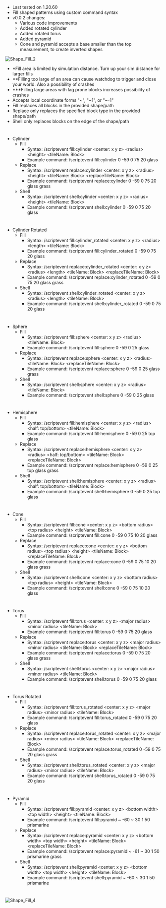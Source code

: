- Last tested on 1.20.60
- Fill shaped patterns using custom command syntax
- v0.0.2 changes:
  - Various code improvements
  - Added rotated cylinder
  - Added rotated torus
  - Added pyramid
  - Cone and pyramid accepts a base smaller than the top measurement, to create inverted shapes

![Shape_Fill_2](https://github.com/bud-aj29/BE_Shape_Fill/assets/99773087/2a927d8e-709d-4d04-bb5b-305344cafa2e)

- *Fill area is limited by simulation distance. Turn up your sim distance for larger fills
- **Filling too large of an area can cause watchdog to trigger and close your world. Also a possibility of crashes
- ***Filling large areas with lag prone blocks increases possibility of crashes
- Accepts local coordinate forms "\~", "\~1", or "\~-1"
- Fill replaces all blocks in the provided shape/path
- Replace only replaces the specified block type in the provided shape/path
- Shell only replaces blocks on the edge of the shape/path
#
- Cylinder
  - Fill
    - Syntax: /scriptevent fill:cylinder \<center: x y z> \<radius> \<height> \<tileName: Block>
    - Example command: /scriptevent fill:cylinder 0 -59 0 75 20 glass
  - Replace
    - Syntax: /scriptevent replace:cylinder \<center: x y z> \<radius> \<height> \<tileName: Block> \<replaceTileName: Block>
    - Example command: /scriptevent replace:cylinder 0 -59 0 75 20 glass grass
  - Shell
    - Syntax: /scriptevent shell:cylinder \<center: x y z> \<radius> \<height> \<tileName: Block>
    - Example command: /scriptevent shell:cylinder 0 -59 0 75 20 glass
#
- Cylinder Rotated
  - Fill
    - Syntax: /scriptevent fill:cylinder_rotated \<center: x y z> \<radius> \<length> \<tileName: Block>
    - Example command: /scriptevent fill:cylinder_rotated 0 -59 0 75 20 glass
  - Replace
    - Syntax: /scriptevent replace:cylinder_rotated \<center: x y z> \<radius> \<length> \<tileName: Block> \<replaceTileName: Block>
    - Example command: /scriptevent replace:cylinder_rotated 0 -59 0 75 20 glass grass
  - Shell
    - Syntax: /scriptevent shell:cylinder_rotated \<center: x y z> \<radius> \<length> \<tileName: Block>
    - Example command: /scriptevent shell:cylinder_rotated 0 -59 0 75 20 glass
#
- Sphere
  - Fill
    - Syntax: /scriptevent fill:sphere \<center: x y z> \<radius> \<tileName: Block>
    - Example command: /scriptevent fill:sphere 0 -59 0 25 glass
  - Replace
    - Syntax: /scriptevent replace:sphere \<center: x y z> \<radius> \<tileName: Block> \<replaceTileName: Block>
    - Example command: /scriptevent replace:sphere 0 -59 0 25 glass grass
  - Shell
    - Syntax: /scriptevent shell:sphere \<center: x y z> \<radius> \<tileName: Block>
    - Example command: /scriptevent shell:sphere 0 -59 0 25 glass
#
- Hemisphere
  - Fill
    - Syntax: /scriptevent fill:hemisphere \<center: x y z> \<radius> \<half: top/bottom> \<tileName: Block>
    - Example command: /scriptevent fill:hemisphere 0 -59 0 25 top glass
  - Replace
    - Syntax: /scriptevent replace:hemisphere \<center: x y z> \<radius> \<half: top/bottom> \<tileName: Block> \<replaceTileName: Block>
    - Example command: /scriptevent replace:hemisphere 0 -59 0 25 top glass grass
  - Shell
    - Syntax: /scriptevent shell:hemisphere \<center: x y z> \<radius> \<half: top/bottom> \<tileName: Block>
    - Example command: /scriptevent shell:hemisphere 0 -59 0 25 top glass
#
- Cone
  - Fill
    - Syntax: /scriptevent fill:cone \<center: x y z> \<bottom radius> \<top radius> \<height> \<tileName: Block>
    - Example command: /scriptevent fill:cone 0 -59 0 75 10 20 glass
  - Replace
    - Syntax: /scriptevent replace:cone \<center: x y z> \<bottom radius> \<top radius> \<height> \<tileName: Block> \<replaceTileName: Block>
    - Example command: /scriptevent replace:cone 0 -59 0 75 10 20 glass grass
  - Shell
    - Syntax: /scriptevent shell:cone \<center: x y z> \<bottom radius> \<top radius> \<height> \<tileName: Block>
    - Example command: /scriptevent shell:cone 0 -59 0 75 10 20 glass
#
- Torus
  - Fill
    - Syntax: /scriptevent fill:torus \<center: x y z> \<major radius> \<minor radius> \<tileName: Block>
    - Example command: /scriptevent fill:torus 0 -59 0 75 20 glass
  - Replace
    - Syntax: /scriptevent replace:torus \<center: x y z> \<major radius> \<minor radius> \<tileName: Block> \<replaceTileName: Block>
    - Example command: /scriptevent replace:torus 0 -59 0 75 20 glass grass
  - Shell
    - Syntax: /scriptevent shell:torus \<center: x y z> \<major radius> \<minor radius> \<tileName: Block>
    - Example command: /scriptevent shell:torus 0 -59 0 75 20 glass
#
- Torus Rotated
  - Fill
    - Syntax: /scriptevent fill:torus_rotated \<center: x y z> \<major radius> \<minor radius> \<tileName: Block>
    - Example command: /scriptevent fill:torus_rotated 0 -59 0 75 20 glass
  - Replace
    - Syntax: /scriptevent replace:torus_rotated \<center: x y z> \<major radius> \<minor radius> \<tileName: Block> \<replaceTileName: Block>
    - Example command: /scriptevent replace:torus_rotated 0 -59 0 75 20 glass grass
  - Shell
    - Syntax: /scriptevent shell:torus_rotated \<center: x y z> \<major radius> \<minor radius> \<tileName: Block>
    - Example command: /scriptevent shell:torus_rotated 0 -59 0 75 20 glass
#
- Pyramid
  - Fill
    - Syntax: /scriptevent fill:pyramid \<center: x y z> \<bottom width> \<top width> \<height> \<tileName: Block>
    - Example command: /scriptevent fill:pyramid ~ -60 ~ 30 1 50 prismarine
  - Replace
    - Syntax: /scriptevent replace:pyramid \<center: x y z> \<bottom width> \<top width> \<height> \<tileName: Block> \<replaceTileName: Block>
    - Example command: /scriptevent replace:pyramid ~ -61 ~ 30 1 50 prismarine grass
  - Shell
    - Syntax: /scriptevent shell:pyramid \<center: x y z> \<bottom width> \<top width> \<height> \<tileName: Block>
    - Example command: /scriptevent shell:pyramid ~ -60 ~ 30 1 50 prismarine
#
![Shape_Fill_4](https://github.com/bud-aj29/BE_Shape_Fill/assets/99773087/2fc6a795-396c-488e-8666-3dc22c3a280c)
